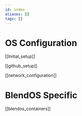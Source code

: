 ```yaml
---
id: index
aliases: []
tags: []
---
```


# OS Configuration

[[Initial_setup]]

[[github_setup]]

[[network_configuration]]


# BlendOS Specific

[[blendos_containers]]

